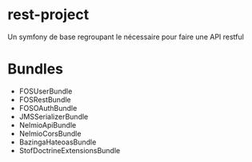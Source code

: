 rest-project
=======

Un symfony de base regroupant le nécessaire pour faire une API restful

Bundles
=======
* FOSUserBundle
* FOSRestBundle
* FOSOAuthBundle
* JMSSerializerBundle
* NelmioApiBundle
* NelmioCorsBundle
* BazingaHateoasBundle
* StofDoctrineExtensionsBundle